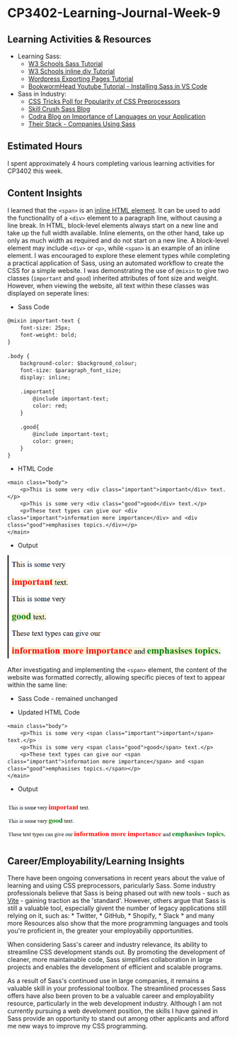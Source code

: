# CP3402-Learning-Journal-Week-9

## Learning Activities & Resources
* Learning Sass:
    * [W3 Schools Sass Tutorial](https://www.w3schools.com/sass/)
    * [W3 Schools inline div Tutorial](https://www.w3schools.com/html/html_blocks.asp)
    * [Wordpress Exporting Pages Tutorial](https://wordpress.com/support/export/)
    * [BookwormHead Youtube Tutorial - Installing Sass in VS Code](https://www.youtube.com/watch?v=DvqDO_EiQ6M)
* Sass in Industry:
    * [CSS Tricks Poll for Popularity of CSS Preprocessors](https://css-tricks.com/poll-results-popularity-of-css-preprocessors/)
    * [Skill Crush Sass Blog](https://skillcrush.com/blog/what-is-sass/)
    * [Codra Blog on Importance of Languages on your Application](https://www.ordinal.fr/en/topics/is-the-language-of-your-industrial-application-important)
    * [Their Stack - Companies Using Sass](https://theirstack.com/en/technology/sass)

## Estimated Hours
I spent approximately 4 hours completing various learning activities for CP3402 this week. 

## Content Insights
I learned that the `<span>` is an [inline HTML element](https://www.w3schools.com/html/html_blocks.asp). It can be used to add the functionality of a `<div>` element to a paragraph line, without causing a line break. In HTML, block-level elements always start on a new line and take up the full width available. Inline elements, on the other hand, take up only as much width as required and do not start on a new line. A block-level element may include `<div>` or `<p>`, while `<span>` is an example of an inline element. I was encouraged to explore these element types while completing a practical application of Sass, using an automated workflow to create the CSS for a simple website. I was demonstrating the use of `@mixin` to give two classes (`important` and `good`) inherited attributes of font size and weight. However, when viewing the website, all text within these classes was displayed on seperate lines:

* Sass Code
```
@mixin important-text {
    font-size: 25px;
    font-weight: bold;
}

.body {
    background-color: $background_colour;
    font-size: $paragraph_font_size;
    display: inline;

    .important{
        @include important-text;
        color: red;
    }

    .good{
        @include important-text;
        color: green;
    }
}
```
* HTML Code
```
<main class="body">
    <p>This is some very <div class="important">important</div> text.</p>
    <p>This is some very <div class="good">good</div> text.</p>
    <p>These text types can give our <div class="important">information more importance</div> and <div class="good">emphasises topics.</div></p>
</main>
```
* Output

![Text Output Using Div Element](Text_Using_Div.png)

After investigating and implementing the `<span>` element, the content of the website was formatted correctly, allowing specific pieces of text to appear within the same line:

* Sass Code - remained unchanged

* Updated HTML Code
```
<main class="body">
    <p>This is some very <span class="important">important</span> text.</p>
    <p>This is some very <span class="good">good</span> text.</p>
    <p>These text types can give our <span class="important">information more importance</span> and <span class="good">emphasises topics.</span></p>
</main>
```

* Output

![Text Output Using Span Element](Text_Using_Span.png)

## Career/Employability/Learning Insights
There have been ongoing conversations in recent years about the value of learning and using CSS preprocessors, paricularly Sass. Some industry professionals believe that Sass is being phased out with new tools - such as [Vite](https://vite.dev/) - gaining traction as the 'standard'. However, others argue that Sass is still a valuable tool, especially givent the number of legacy applications still relying on it, such as:
    * Twitter,
    * GitHub,
    * Shopify,
    * Slack
    * and many more
Resources also show that the more programming languages and tools you're proficient in, the greater your employabiliy opportunities.

When considering Sass's career and industry relevance, its ability to streamline CSS development stands out. By promoting the development of cleaner, more maintainable code, Sass simplifies collaboration in large projects and enables the development of efficient and scalable programs. 

As a result of Sass's continued use in large companies, it remains a valuable skill in your professional toolbox. The streamlined processes Sass offers have also been proven to be a valuable career and employability resource, particularly in the web development industry. Although I am not currently pursuing a web develoment position, the skills I have gained in Sass provide an opportunity to stand out among other applicants and afford me new ways to improve my CSS programming.
